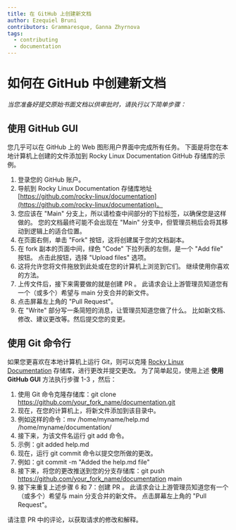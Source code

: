 ```yaml
---
title: 在 GitHub 上创建新文档
author: Ezequiel Bruni
contributors: Grammaresque, Ganna Zhyrnova
tags:
  - contributing
  - documentation
---
```


# 如何在 GitHub 中创建新文档

_当您准备好提交原始书面文档以供审批时，请执行以下简单步骤：_


## 使用 GitHub GUI

您几乎可以在 GitHub 上的 Web 图形用户界面中完成所有任务。 下面是将您在本地计算机上创建的文件添加到 Rocky Linux Documentation GitHub 存储库的示例。



1. 登录您的 GitHub 账户。
2. 导航到 Rocky Linux Documentation 存储库地址 [https://github.com/rocky-linux/documentation](https://github.com/rocky-linux/documentation)。
3. 您应该在 "Main" 分支上，所以请检查中间部分的下拉标签，以确保您是这样做的。 您的文档最终可能不会出现在 "Main" 分支中，但管理员稍后会将其移动到逻辑上的适合位置。
4. 在页面右侧，单击 "Fork" 按钮，这将创建属于您的文档副本。
5. 在 fork 副本的页面中间，绿色 "Code" 下拉列表的左侧，是一个 "Add file" 按钮。 点击此按钮，选择 "Upload files" 选项。
6. 这将允许您将文件拖放到此处或在您的计算机上浏览到它们。 继续使用你喜欢的方法。
7. 上传文件后，接下来需要做的就是创建 PR 。 此请求会让上游管理员知道您有一个（或多个）希望与 main 分支合并的新文件。
8. 点击屏幕左上角的 "Pull Request"。
9. 在 "Write" 部分写一条简短的消息，让管理员知道您做了什么。 比如新文档、修改、建议更改等。然后提交您的变更。


## 使用 Git 命令行

如果您更喜欢在本地计算机上运行 Git，则可以克隆 [Rocky Linux Documentation](https://github.com/rocky-linux/documentation) 存储库，进行更改并提交更改。 为了简单起见，使用上述 **使用 GitHub GUI** 方法执行步骤 1-3 ，然后：



1. 使用 Git 命令克隆存储库：git clone https://github.com/your_fork_name/documentation.git
2. 现在，在您的计算机上，将新文件添加到该目录中。
3. 例如这样的命令：mv /home/myname/help.md /home/myname/documentation/
4. 接下来，为该文件名运行 git add 命令。
5. 示例：git added help.md
6. 现在，运行 git commit 命令以提交您所做的更改。
7. 例如：git commit -m "Added the help.md file"
8. 接下来，将您的更改推送到您的分支存储库：git push https://github.com/your_fork_name/documentation main
9. 接下来重复上述步骤 6 和 7：创建 PR 。 此请求会让上游管理员知道您有一个（或多个）希望与 main 分支合并的新文件。 点击屏幕左上角的 "Pull Request"。

请注意 PR 中的评论，以获取请求的修改和解释。 

